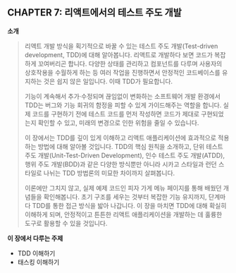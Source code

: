 ## CHAPTER 7: 리액트에서의 테스트 주도 개발

**소개**

> 리액트 개발 방식을 획기적으로 바꿀 수 있는 테스트 주도 개발(Test-driven development, TDD)에 대해 알아봅니다. 리액트로 개발하다 보면 코드가 복잡하게 꼬여버리곤 합니다. 다양한 상태를 관리하고 컴포넌트를 다루며 사용자의 상호작용을 수월하게 하는 등 여러 작업을 진행하면서 안정적인 코드베이스를 유지하는 것은 쉽지 않은 일입니다. 이때 TDD가 필요합니다.
>
> 기능이 계속해서 추가·수정되며 끊임없이 변화하는 소프트웨어 개발 환경에서 TDD는 버그와 기능 회귀의 함정을 피할 수 있게 가이드해주는 역할을 합니다. 실제 코드를 구현하기 전에 테스트 코드를 먼저 작성하면 코드가 제대로 구현되었는지 확인할 수 있고, 미래의 변경으로 인한 위험을 줄일 수 있습니다.
>
> 이 장에서는 TDD를 깊이 있게 이해하고 리액트 애플리케이션에 효과적으로 적용하는 방법에 대해 알아볼 것입니다. TDD의 핵심 원칙을 소개하고, 단위 테스트 주도 개발(Unit-Test-Driven Development), 인수 테스트 주도 개발(ATDD), 행위 주도 개발(BDD)과 같은 다양한 방식뿐만 아니라 시카고 스타일과 런던 스타일로 나뉘는 TDD 방법론의 미묘한 차이까지 살펴봅니다.
>
> 이론에만 그치지 않고, 실제 예제 코드인 피자 가게 메뉴 페이지를 통해 배웠던 개념들을 확인해봅니다. 초기 구조를 세우는 것부터 복잡한 기능 유지까지, 단계마다 TDD를 통한 접근 방식을 밟아 나갑니다. 이 장을 마치면 TDD에 대해 확실히 이해하게 되며, 안정적이고 튼튼한 리액트 애플리케이션을 개발하는 데 훌륭한 도구로 활용할 수 있을 것입니다.

**이 장에서 다루는 주제**

- TDD 이해하기
- 태스킹 이해하기
